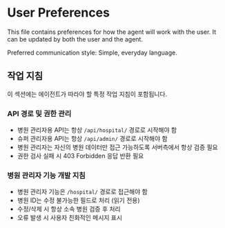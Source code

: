 # User Preferences
This file contains preferences for how the agent will work with the user. It can be updated by both the user and the agent.

Preferred communication style: Simple, everyday language.

## 작업 지침
이 섹션에는 에이전트가 따라야 할 특정 작업 지침이 포함됩니다.

### API 경로 및 권한 관리
- 병원 관리자용 API는 항상 `/api/hospital/` 경로로 시작해야 함
- 슈퍼 관리자용 API는 항상 `/api/admin/` 경로로 시작해야 함
- 병원 관리자는 자신의 병원 데이터만 접근 가능하도록 서버측에서 항상 검증 필요
- 권한 검사 실패 시 403 Forbidden 응답 반환 필요

### 병원 관리자 기능 개발 지침
- 병원 관리자 기능은 `/hospital/` 경로로 접근해야 함
- 병원 ID는 수정 불가능한 필드로 처리 (읽기 전용)
- 수정/삭제 시 항상 소속 병원 검증 후 처리
- 오류 발생 시 사용자 친화적인 메시지 표시